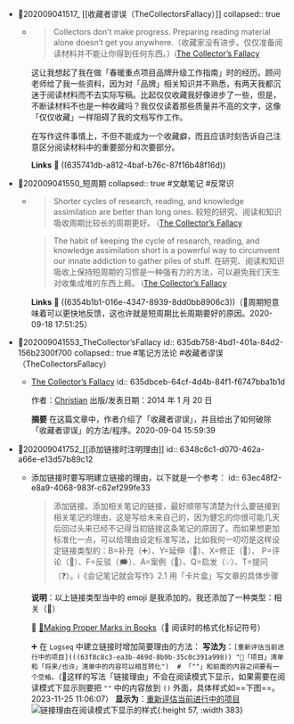 - 📇202009041517_ [[收藏者谬误（TheCollectorsFallacy）]]
  collapsed:: true
	- > Collectors don’t make progress. Preparing reading material alone doesn’t get you anywhere.（收藏家没有进步。仅仅准备阅读材料并不能让你得到任何东西。）ℹ️[The Collector’s Fallacy](((635db758-4bd1-401a-84d2-156b2300f700)))
	  
	  这让我想起了我在做「春暖重点项目品牌升级工作指南」时的经历。顾问老师给了我一些资料，因为对「品牌」相关知识并不熟悉，有两天我都沉迷于阅读材料而不去实际写稿。比起仅仅收藏我好像进步了一些，但是，不断读材料不也是一种收藏吗？我仅仅读着那些质量并不高的文字，这像「仅仅收藏」一样阻碍了我的文档写作工作。
	  
	  在写作这件事情上，不但不能成为一个收藏癖，而且应该时刻告诉自己注意区分阅读材料中的重要部分和次要部分。
	  
	  **Links**
	  📎 ((635741db-a812-4baf-b76c-87f16b48f16d))
- 📇202009041550_短周期
  collapsed:: true
  #文献笔记  #反常识
	- >Shorter cycles of research, reading, and knowledge assimilation are better than long ones. 
	  较短的研究、阅读和知识吸收周期比较长的周期更好。
	  ℹ️[The Collector’s Fallacy](((635db758-4bd1-401a-84d2-156b2300f700)))
	  
	  >The habit of keeping the cycle of research, reading, and knowledge assimilation short is a powerful way to circumvent our innate addiction to gather piles of stuff.
	  在研究、阅读和知识吸收上保持短周期的习惯是一种强有力的方法，可以避免我们天生对收集成堆的东西上瘾。
	  ℹ️[The Collector’s Fallacy](((635db758-4bd1-401a-84d2-156b2300f700)))
	  
	  **Links**
	  💭 ((6354b1b1-016e-4347-8939-8dd0bb8906c3))（🤔周期短意味着可以更快地反馈，这也许就是短周期比长周期要好的原因。2020-09-18 17:51:25）
- 📑202009041553_TheCollector’sFallacy
  id:: 635db758-4bd1-401a-84d2-156b2300f700
  collapsed:: true
  #笔记方法论 #收藏者谬误（TheCollectorsFallacy）
	- [The Collector’s Fallacy](https://zettelkasten.de/posts/collectors-fallacy/)
	  id:: 635dbceb-64cf-4d4b-84f1-f6747bba1b1d
	  
	  作者：[Christian](https://zettelkasten.de/authors/christian/)
	  出版/发表日期：2014 年 1 月 20 日
	  
	  **摘要**
	  在这篇文章中，作者介绍了「收藏者谬误」，并且给出了如何破除「收藏者谬误」的方法/程序。2020-09-04 15:59:39
- 📇202009041752_[[添加链接时注明理由]]
  id:: 6348c6c1-d070-462a-a66e-e13d57b89c12
	- 添加链接时要写明建立链接的理由，以下就是一个参考：
	  id:: 63ec48f2-e8a9-4068-983f-c62ef299fe33
	  >添加链接。添加相关笔记的链接，最好顺带写清楚为什么要链接到相关笔记的理由，这是写给未来自己的，因为健忘的你很可能几天后回过头来已经不记得当初链接这条笔记的原因了。而如果想更加标准化一点，可以给理由设定标准写法，比如我何一叨叨是这样设定链接类型的：B=补充（➕）、Y=延伸（💭）、X=修正（🔨）、 P=评论（💬）、F=反驳（🗯️）、A=案例（💼）、Q=启发（💡）、T=提问（❓）。ℹ️《会记笔记就会写作》2.1  用「卡片盒」写文章的具体步骤
	  
	  **说明**：以上链接类型当中的 emoji 是我添加的。我还添加了一种类型：相关（📎）
	  
	  💭 [📑Making Proper Marks in Books](((65143cd4-613a-41eb-aa98-eb92c1a9e383)))（💭 阅读时的格式化标记符号）
	  
	  ➕ 在 `Logseq` 中建立链接时增加简要理由的方法：
	  **写法为**：`[重新评估当前进行中的项目](((63f8c8c3-ea3b-469d-8b9b-35c0c391a998)) "📎「项目」清单和「将来/也许」清单中的内容可以相互转化")  # 「""」和前面的内容之间要有一个空格。`（🤔这样的写法「链接理由」不会在阅读模式下显示，如果需要在阅读模式下显示则要把 `""` 中的内容放到 `()` 外面，具体样式如==下图==。2023-11-25 11:06:07）
	  **显示为**：[重新评估当前进行中的项目](((63f8c8c3-ea3b-469d-8b9b-35c0c391a998)) "📎「项目」清单和「将来/也许」清单中的内容可以相互转化")
	  ![链接理由在阅读模式下显示的样式](https://jsd.cdn.zzko.cn/gh/wanghusw/Pic/DigitalGarden/202311251110_链接理由在阅读模式下显示的样式.jpg){:height 57, :width 383}